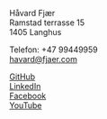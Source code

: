 Håvard Fjær  
Ramstad terrasse 15  
1405 Langhus

Telefon: +47 99449959  
havard@fjaer.com  

[GitHub](http://web.archive.org/web/20210613233919/https://github.com/havard-fjaer)  
[LinkedIn](https://www.linkedin.com/in/havardfjaer)  
[Facebook](https://www.facebook.com/havard.fjaer)  
[YouTube](https://www.youtube.com/user/havardfjaer)  